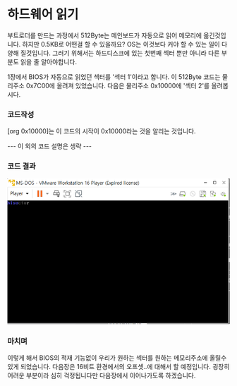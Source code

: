 #  하드웨어 읽기

부트로더를 만드는 과정에서 512Byte는 메인보드가 자동으로 읽어 메모리에 옮긴것입니다. 하지만 0.5KB로 어떤걸 할 수 있을까요? OS는 이것보다 커야 할 수 있는 일이 다양해 질것입니다. 그러기 위해서는 하드디스크에 있는 첫번째 섹터 뿐만 아니라 다른 부분도 읽을 줄 알아야합니다.

1장에서 BIOS가 자동으로 읽었던 섹터를 '섹터 1'이라고 합니다. 이 512Byte 코드는 물리주소 0x7C00에 올려져 있었습니다. 다음은 물리주소 0x10000에 '섹터 2'를 올려봅시다.

### 코드작성

[org 0x10000]는 이 코드의 시작이 0x10000라는 것을 알리는 것입니다.

--- 이 외의 코드 설명은 생략 ---

### 코드 결과

![코드 결과](./결과.PNG)

### 마치며

이렇게 해서 BIOS의 적재 기능없이 우리가 원하는 섹터를 원하는 메모리주소에 올릴수 있게 되었습니다. 다음장은 16비트 환경에서의 오프셋..에 대해서 할 예정입니다. 굉장히 어려운 부분이라 심히 걱정됩니다만 다음장에서 이어나가도록 하겠습니다.
